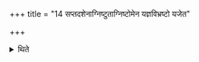+++
title = "14 सप्तदशेनाग्निष्टुताग्निष्टोमेन यज्ञविभ्रष्टो यजेत"

+++

<details><summary>थिते</summary>

सप्तदशेनाग्निष्टुताग्निष्टोमेन यज्ञविभ्रष्टो यजेत यस्मिन्वा क्रतौ विभ्रंशेत १४
</details>
